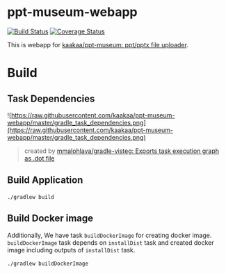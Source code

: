 # ppt-museum-webapp
[![Build Status](https://travis-ci.org/kaakaa/ppt-museum-webapp.svg?branch=master)](https://travis-ci.org/kaakaa/ppt-museum-webapp)
[![Coverage Status](https://coveralls.io/repos/github/kaakaa/ppt-museum-webapp/badge.svg?branch=master)](https://coveralls.io/github/kaakaa/ppt-museum-webapp?branch=master)

This is webapp for [kaakaa/ppt-museum: ppt/pptx file uploader](https://github.com/kaakaa/ppt-museum).

# Build

## Task Dependencies

![https://raw.githubusercontent.com/kaakaa/ppt-museum-webapp/master/gradle_task_dependencies.png](https://raw.githubusercontent.com/kaakaa/ppt-museum-webapp/master/gradle_task_dependencies.png)

> created by [mmalohlava/gradle-visteg: Exports task execution graph as .dot file](https://github.com/mmalohlava/gradle-visteg)

## Build Application

```
./gradlew build
```

## Build Docker image

Additionally, We have task `buildDockerImage` for creating docker image.  
`buildDockerImage` task depends on `installDist` task and created docker image including outputs of `installDist` task.


```
./gradlew buildDockerImage 
```

